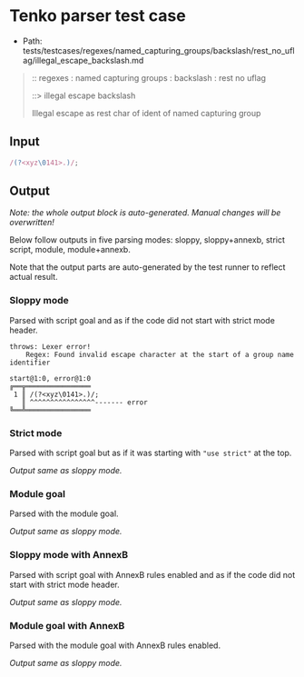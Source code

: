 # Tenko parser test case

- Path: tests/testcases/regexes/named_capturing_groups/backslash/rest_no_uflag/illegal_escape_backslash.md

> :: regexes : named capturing groups : backslash : rest no uflag
>
> ::> illegal escape backslash
>
> Illegal escape as rest char of ident of named capturing group

## Input

`````js
/(?<xyz\0141>.)/;
`````

## Output

_Note: the whole output block is auto-generated. Manual changes will be overwritten!_

Below follow outputs in five parsing modes: sloppy, sloppy+annexb, strict script, module, module+annexb.

Note that the output parts are auto-generated by the test runner to reflect actual result.

### Sloppy mode

Parsed with script goal and as if the code did not start with strict mode header.

`````
throws: Lexer error!
    Regex: Found invalid escape character at the start of a group name identifier

start@1:0, error@1:0
╔══╦════════════════
 1 ║ /(?<xyz\0141>.)/;
   ║ ^^^^^^^^^^^^^^^^------- error
╚══╩════════════════

`````

### Strict mode

Parsed with script goal but as if it was starting with `"use strict"` at the top.

_Output same as sloppy mode._

### Module goal

Parsed with the module goal.

_Output same as sloppy mode._

### Sloppy mode with AnnexB

Parsed with script goal with AnnexB rules enabled and as if the code did not start with strict mode header.

_Output same as sloppy mode._

### Module goal with AnnexB

Parsed with the module goal with AnnexB rules enabled.

_Output same as sloppy mode._
